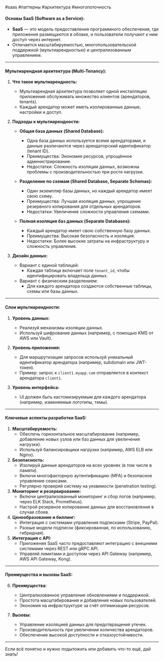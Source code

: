 
#saas #паттерны #архитектура #многопоточность 
#### **Основы SaaS (Software as a Service):**

- **SaaS** — это модель предоставления программного обеспечения, где приложения размещаются в облаке, и пользователи получают к ним доступ через интернет.
- Отличается масштабируемостью, многопользовательской поддержкой (мультиарендностью) и централизованным управлением.

---

#### **Мультиарендная архитектура (Multi-Tenancy):**

1. **Что такое мультиарендность:**
    
    - Мультиарендная архитектура позволяет одной инсталляции приложения обслуживать множество клиентов (арендаторов, tenants).
    - Каждый арендатор может иметь изолированные данные, настройки и доступ.
2. **Подходы к мультиарендности:**
    
    - **Общая база данных (Shared Database):**
        
        - Одна база данных используется всеми арендаторами, и данные различаются через арендаторский идентификатор (tenant ID).
        - Преимущества: Экономия ресурсов, упрощённое администрирование.
        - Недостатки: Сложность изоляции данных, возможны проблемы с производительностью при росте нагрузки.
    - **Разделение по схемам (Shared Database, Separate Schemas):**
        
        - Один экземпляр базы данных, но каждый арендатор имеет свою схему.
        - Преимущества: Лучшая изоляция данных, упрощение резервного копирования для отдельных арендаторов.
        - Недостатки: Увеличение сложности управления схемами.
    - **Полная изоляция баз данных (Separate Databases):**
        
        - Каждый арендатор имеет свою собственную базу данных.
        - Преимущества: Высокая безопасность и изоляция.
        - Недостатки: Более высокие затраты на инфраструктуру и сложность управления.
3. **Дизайн данных:**
    
    - Вариант с единой таблицей:
        - Каждая таблица включает поле `tenant_id`, чтобы идентифицировать владельца данных.
    - Вариант с физическим разделением:
        - Для каждого арендатора создаются собственные таблицы, схемы или базы данных.

---

#### **Слои мультиарендности:**

1. **Уровень данных:**
    
    - Реализуй механизмы изоляции данных.
    - Используй шифрование данных (например, с помощью KMS от AWS или Vault).
2. **Уровень приложения:**
    
    - Для маршрутизации запросов используй уникальный идентификатор арендатора (например, subdomain или JWT-токен).
    - Пример: запрос к `client1.myapp.com` отправляется в контекст арендатора `client1`.
3. **Уровень интерфейса:**
    
    - UI должен быть кастомизируемым для каждого арендатора (например, изменяемые логотипы, темы).

---

#### **Ключевые аспекты разработки SaaS:**

1. **Масштабируемость:**
    - Обеспечь горизонтальное масштабирование (например, добавление новых узлов или баз данных для увеличения нагрузки).
    - Используй балансировщики нагрузки (например, AWS ELB или Nginx).
2. **Безопасность:**
    - Изолируй данные арендаторов на всех уровнях (в том числе в памяти).
    - Включи многофакторную аутентификацию (MFA) и безопасное управление сеансами.
    - Регулярно проверяй систему на уязвимости (penetration testing).
3. **Мониторинг и резервирование:**
    - Включи централизованный мониторинг и сбор логов (например, через ELK Stack, Prometheus).
    - Настрой резервное копирование данных для восстановления в случае сбоев.
4. **Ценообразование и биллинг:**
    - Интеграция с системами управления подписками (Stripe, PayPal).
    - Разные модели подписок (фиксированная, по использованию, гибридная).
5. **Интеграция с API:**
    - Приложения SaaS часто предоставляют интеграцию с внешними системами через REST или gRPC API.
    - Управляй лимитами и доступом через API Gateway (например, AWS API Gateway, Kong).

---

#### **Преимущества и вызовы SaaS:**

6. **Преимущества:**
    
    - Централизованное управление обновлениями и поддержкой.
    - Простота масштабирования и добавления новых пользователей.
    - Экономия на инфраструктуре за счёт оптимизации ресурсов.
7. **Вызовы:**
    
    - Управление изоляцией данных для предотвращения утечек.
    - Производительность при увеличении количества арендаторов.
    - Обеспечение высокой доступности и отказоустойчивости.

---

Если всё понятно и нужно подытожить или добавить что-то ещё, дай знать!